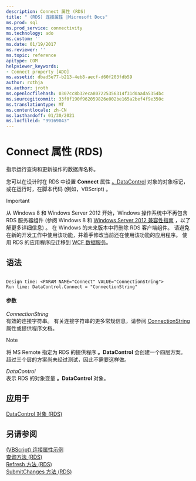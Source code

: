 ```yaml
---
description: Connect 属性 (RDS)
title: " (RDS) 连接属性 |Microsoft Docs"
ms.prod: sql
ms.prod_service: connectivity
ms.technology: ado
ms.custom: ''
ms.date: 01/19/2017
ms.reviewer: ''
ms.topic: reference
apitype: COM
helpviewer_keywords:
- Connect property [ADO]
ms.assetid: dbad5e77-b213-4eb8-aecf-d60f203fdb59
author: rothja
ms.author: jroth
ms.openlocfilehash: 0307cc8b32eca807225356314f31d0aada5354bc
ms.sourcegitcommit: 33f0f190f962059826e002be165a2bef4f9e350c
ms.translationtype: MT
ms.contentlocale: zh-CN
ms.lasthandoff: 01/30/2021
ms.locfileid: "99169043"
---
```

# <a name="connect-property-rds"></a>Connect 属性 (RDS)
指示运行查询和更新操作的数据库名称。  
  
 您可以在设计时在 RDS 中设置 **Connect** 属性 [。DataControl](./datacontrol-object-rds.md) 对象的对象标记，或在运行时，在脚本代码 (例如，VBScript) 。  
  
> [!IMPORTANT]
>  从 Windows 8 和 Windows Server 2012 开始，Windows 操作系统中不再包含 RDS 服务器组件 (参阅 Windows 8 和 [Windows Server 2012 兼容性指南](https://www.microsoft.com/download/details.aspx?id=27416) ，以了解更多详细信息) 。 在 Windows 的未来版本中将删除 RDS 客户端组件。 请避免在新的开发工作中使用该功能，并着手修改当前还在使用该功能的应用程序。 使用 RDS 的应用程序应迁移到 [WCF 数据服务](/dotnet/framework/wcf/)。  
  
## <a name="syntax"></a>语法  
  
```  
  
Design time: <PARAM NAME="Connect" VALUE="ConnectionString">  
Run time: DataControl.Connect = "ConnectionString"  
```  
  
#### <a name="parameters"></a>参数  
 *ConnectionString*  
 有效的连接字符串。 有关连接字符串的更多常规信息，请参阅 [ConnectionString](../ado-api/connectionstring-property-ado.md) 属性或提供程序文档。  
  
> [!NOTE]
>  将 MS Remote 指定为 RDS 的提供程序 **。DataControl** 会创建一个四层方案。 超过三个层的方案尚未经过测试，因此不需要这样做。  
  
 *DataControl*  
 表示 RDS 的对象变量 **。DataControl** 对象。  
  
## <a name="applies-to"></a>应用于  
 [DataControl 对象 (RDS)](./datacontrol-object-rds.md)  
  
## <a name="see-also"></a>另请参阅  
 [ (VBScript) 连接属性示例 ](./connect-property-example-vbscript.md)   
 [查询方法 (RDS) ](./query-method-rds.md)   
 [Refresh 方法 (RDS) ](./refresh-method-rds.md)   
 [SubmitChanges 方法 (RDS)](./submitchanges-method-rds.md)